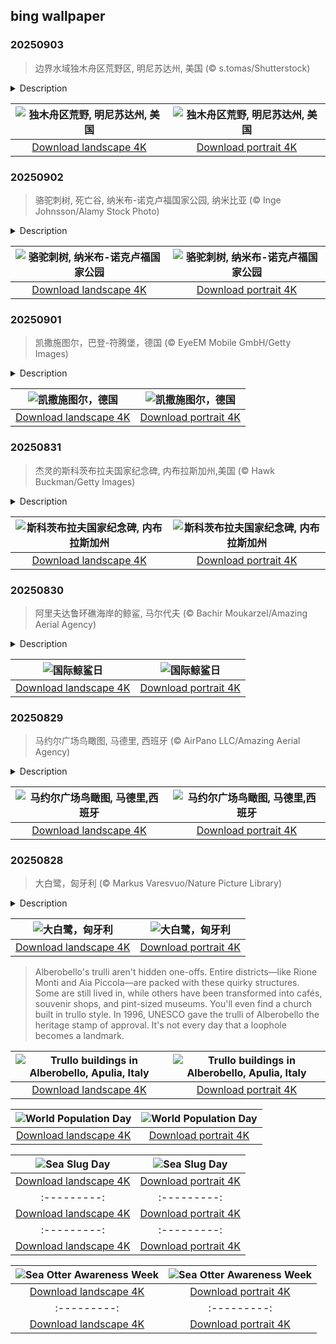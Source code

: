 ## bing wallpaper

### 20250903

> 边界水域独木舟区荒野区, 明尼苏达州, 美国 (© s.tomas/Shutterstock)

<details>
<summary>Description</summary>

> 这里是位于明尼苏达州东北部的边界水域独木舟荒野区。该区域跨越超过100万英亩，由相互连接的湖泊、河流和针叶林组成。这里的地貌由冰川雕琢的水道、岩石露头和茂密林地交织而成，为驼鹿、狼、鸥鸟及无数其他物种提供了理想栖息地。该地区拥有超过1200英里的皮划艇航线和2000多个露营地，为人们提供了难得的与自然亲密接触、享受宁静的机会。
> 
> 
> 
> 

</details>

| ![独木舟区荒野, 明尼苏达州, 美国](https://cn.bing.com/th?id=OHR.MinnesotaWaters_ZH-CN6078521418_UHD.jpg&pid=hp&w=400&h=224&rs=1&c=4) | ![独木舟区荒野, 明尼苏达州, 美国](https://cn.bing.com/th?id=OHR.MinnesotaWaters_ZH-CN6078521418_1080x1920.jpg&pid=hp&w=155&h=315&rs=1&c=4) |
|:---------:|:---------:|
| [Download landscape 4K](https://cn.bing.com/th?id=OHR.MinnesotaWaters_ZH-CN6078521418_UHD.jpg) | [Download portrait 4K](https://cn.bing.com/th?id=OHR.MinnesotaWaters_ZH-CN6078521418_1080x1920.jpg) |

### 20250902

> 骆驼刺树, 死亡谷, 纳米布-诺克卢福国家公园, 纳米比亚 (© Inge Johnsson/Alamy Stock Photo)

<details>
<summary>Description</summary>

> 乍一看，这仿佛是一件超现实的艺术装置：黑暗的树木凝固在黏土平原上，背后是沙丘和闪烁的天空。但这幅来自纳米比亚纳米布-诺克卢夫国家公园的德阿夫莱（Deadvlei）的景象，完全是自然形成的。德阿夫莱（Deadvlei）这个名字意为“死沼泽”——这是曾经填满这个盆地的湿地的遗迹。
> 
> 数百年前，一条河流曾滋养着这片生命。随后沙丘移动，切断了水流。曾经在此生长的骆驼刺树并未倒塌或消失。极度干旱和土壤中极高的盐分含量彻底阻断了自然分解过程。在这种环境下，就连腐烂也停止了。这些树木被沙漠“防腐”——被阳光晒干，变得僵硬，根系牢牢扎根于原地，最长可达900年。死谷的力量不仅在于其震撼的美景，更在于其静默的抗争。这些树木虽已不再存活，却也未完全消逝，如同永恒的见证者，屹立于这个选择宁静而非消亡之地。
> 
> 

</details>

| ![骆驼刺树, 纳米布-诺克卢福国家公园](https://cn.bing.com/th?id=OHR.DeadvleiTrees_ZH-CN0967414858_UHD.jpg&pid=hp&w=400&h=224&rs=1&c=4) | ![骆驼刺树, 纳米布-诺克卢福国家公园](https://cn.bing.com/th?id=OHR.DeadvleiTrees_ZH-CN0967414858_1080x1920.jpg&pid=hp&w=155&h=315&rs=1&c=4) |
|:---------:|:---------:|
| [Download landscape 4K](https://cn.bing.com/th?id=OHR.DeadvleiTrees_ZH-CN0967414858_UHD.jpg) | [Download portrait 4K](https://cn.bing.com/th?id=OHR.DeadvleiTrees_ZH-CN0967414858_1080x1920.jpg) |

### 20250901

> 凯撒施图尔，巴登-符腾堡，德国 (© EyeEM Mobile GmbH/Getty Images)

<details>
<summary>Description</summary>

> 凯撒施图尔山是巴登-符腾堡州南部一座低矮的小山脉，靠近弗莱堡，是德国阳光最充沛的地区之一。凯泽斯图尔因奥托三世皇帝于994年在此统治而得名。这片风景如画的地区是自然爱好者、寻求放松身心人士以及葡萄酒鉴赏家的天堂。肥沃的土壤和温和的气候，使灰皮诺和黑皮诺等葡萄品种在这里茁壮成长。过去的火山活动留下了富含矿物质的土壤，赋予了该地区葡萄酒独特的风味。连绵起伏的丘陵、田园诗般的村庄以及包括珍稀绿蜥蜴在内的多种野生动物，使凯泽斯图尔成为自然爱好者的迷人目的地。
> 
> 路标清晰的徒步和自行车道穿过葡萄园、森林以及福格茨堡和恩丁根等历史名镇，这些小镇以其半木结构的房屋和巴登人的热情好客而令人着迷。春天，兰花盛开，秋天，充满情调的葡萄酒节令人心驰神往。您可以欣赏无尽的葡萄园梯田全景，感受巴登人的热情好客。
> 
> 

</details>

| ![凯撒施图尔，德国](https://cn.bing.com/th?id=OHR.FieldKaiserstuhl_ZH-CN0467488834_UHD.jpg&pid=hp&w=400&h=224&rs=1&c=4) | ![凯撒施图尔，德国](https://cn.bing.com/th?id=OHR.FieldKaiserstuhl_ZH-CN0467488834_1080x1920.jpg&pid=hp&w=155&h=315&rs=1&c=4) |
|:---------:|:---------:|
| [Download landscape 4K](https://cn.bing.com/th?id=OHR.FieldKaiserstuhl_ZH-CN0467488834_UHD.jpg) | [Download portrait 4K](https://cn.bing.com/th?id=OHR.FieldKaiserstuhl_ZH-CN0467488834_1080x1920.jpg) |

### 20250831

> 杰灵的斯科茨布拉夫国家纪念碑‌, 内布拉斯加州,美国 (© Hawk Buckman/Getty Images)

<details>
<summary>Description</summary>

> 在GPS问世之前，像斯科茨布卢夫（Scotts Bluff）这样的自然地标就已高耸于大草原之上，为西行的旅人指明方向。在1887年杰林镇（Gering）建镇之前，以及内布拉斯加州于1867年成为美国州份的数十年之前，这些砂岩和泥岩地貌已然引导着成千上万的旅人沿着俄勒冈小径、加利福尼亚小径和摩门教徒小径前行。斯科茨布卢夫国家纪念碑（Scotts Bluff National Monument）以皮毛商人希拉姆·斯科特（Hiram Scott）命名，他曾是落基山皮毛公司（Rocky Mountain Fur Company）的成员，于19世纪20年代在附近地区因神秘原因去世。
> 
> 如今，这座占地近3000英亩的纪念碑包括两座主要悬崖——北部的斯科茨悬崖和南部的南悬崖。它还保护着五处显著的岩石突起：圆顶岩、鹰岩、皇冠岩、马鞍岩和哨兵岩。在地面上，骡鹿与黑尾草原犬鼠一同觅食，而豺狼在周围游荡，短草在风中摇曳。更高处，景观发生变化，刺叶丝兰和耐寒灌木依附于岩石斜坡，而大角羊则轻松地在悬崖间穿行。尽管马车早已消失，斯科茨悬崖仍作为历史与地形的向导屹立不倒。
> 
> 

</details>

| ![斯科茨布拉夫国家纪念碑, 内布拉斯加州](https://cn.bing.com/th?id=OHR.ScottsBluff_ZH-CN0292735112_UHD.jpg&pid=hp&w=400&h=224&rs=1&c=4) | ![斯科茨布拉夫国家纪念碑, 内布拉斯加州](https://cn.bing.com/th?id=OHR.ScottsBluff_ZH-CN0292735112_1080x1920.jpg&pid=hp&w=155&h=315&rs=1&c=4) |
|:---------:|:---------:|
| [Download landscape 4K](https://cn.bing.com/th?id=OHR.ScottsBluff_ZH-CN0292735112_UHD.jpg) | [Download portrait 4K](https://cn.bing.com/th?id=OHR.ScottsBluff_ZH-CN0292735112_1080x1920.jpg) |

### 20250830

> 阿里夫达鲁环礁海岸的鲸鲨, 马尔代夫 (© Bachir Moukarzel/Amazing Aerial Agency)

<details>
<summary>Description</summary>

> 如果你从未见过一条近40英尺长、身上布满斑点的鲸鲨在珊瑚礁间优雅游弋，那你可就错过了精彩的一幕。今天是国际鲸鲨日，提醒我们这些行动缓慢的巨型生物需要我们的关注。自2008年首次设立以来，这一天被研究人员和海洋保护倡导者用来聚焦保护工作，并警示船只撞击、塑料污染和无序旅游等威胁。
> 
> 鲸鲨是海洋中最大的鱼类，但别被“鲨鱼”这个词迷惑了。它们是以浮游生物为食的巨型生物，对人类毫无兴趣。鲸鲨分布于从马尔代夫和莫桑比克到墨西哥尤卡坦半岛的温暖水域，常出现在食物丰富、水流平缓的区域。它们的嘴巴可张开超过四英尺宽，但进食时靠吸吮而非咬合。每只鲸鲨都有独特的白色斑点和条纹图案——没有两只相同——研究人员利用这些图案来追踪个体。它们的繁殖模式仍 largely 是个谜，但它们是卵胎生，即幼崽在母体内部孵化后才出生。在像今天这样的日子里，它们的故事提醒我们，海洋生命中仍有太多未知，而保护我们已知处于危险中的生物是多么重要。
> 
> 

</details>

| ![国际鲸鲨日](https://cn.bing.com/th?id=OHR.MaldivesWhaleShark_ZH-CN9975504316_UHD.jpg&pid=hp&w=400&h=224&rs=1&c=4) | ![国际鲸鲨日](https://cn.bing.com/th?id=OHR.MaldivesWhaleShark_ZH-CN9975504316_1080x1920.jpg&pid=hp&w=155&h=315&rs=1&c=4) |
|:---------:|:---------:|
| [Download landscape 4K](https://cn.bing.com/th?id=OHR.MaldivesWhaleShark_ZH-CN9975504316_UHD.jpg) | [Download portrait 4K](https://cn.bing.com/th?id=OHR.MaldivesWhaleShark_ZH-CN9975504316_1080x1920.jpg) |

### 20250829

> 马约尔广场鸟瞰图, 马德里, 西班牙 (© AirPano LLC/Amazing Aerial Agency)

<details>
<summary>Description</summary>

> 从高处俯瞰，马德里（西班牙首都）的马约尔广场（Plaza Mayor）上，整齐的拱廊与瓦片屋顶交织成一幅令人着迷的建筑和谐画卷。这片历史悠久的空间曾是热闹的集市广场“阿拉巴尔广场”（Plaza del Arrabal）的所在地，见证了这座城市数百年来的变迁。这一转变始于1561年，当时皇家法院从托莱多迁至马德里，广场随之归入马德里管辖。受秩序与宏伟愿景的启发，菲利普二世重新构想了这片广场——尽管实际施工直至菲利普三世统治时期的1617年才正式展开。
> 
> 该广场采用矩形布局，四周环绕着三层高的建筑，共设有237个朝内的阳台。广场共有十个入口，其中九个设有门禁。广场中央矗立着菲利普三世的骑马雕像，该雕像于1848年增设。多年来，该广场曾举办过从地方节庆、斗牛活动到封圣仪式和皇家典礼等各类活动。如今，它仍是一个充满活力的聚集地，举办复活节鼓乐游行、户外音乐会、年度圣诞市场，以及每周日早上的邮票和硬币收藏家市场。
> 
> 

</details>

| ![马约尔广场鸟瞰图, 马德里,西班牙](https://cn.bing.com/th?id=OHR.PlazaMayor_ZH-CN4576498488_UHD.jpg&pid=hp&w=400&h=224&rs=1&c=4) | ![马约尔广场鸟瞰图, 马德里,西班牙](https://cn.bing.com/th?id=OHR.PlazaMayor_ZH-CN4576498488_1080x1920.jpg&pid=hp&w=155&h=315&rs=1&c=4) |
|:---------:|:---------:|
| [Download landscape 4K](https://cn.bing.com/th?id=OHR.PlazaMayor_ZH-CN4576498488_UHD.jpg) | [Download portrait 4K](https://cn.bing.com/th?id=OHR.PlazaMayor_ZH-CN4576498488_1080x1920.jpg) |

### 20250828

> 大白鹭，匈牙利 (© Markus Varesvuo/Nature Picture Library)

<details>
<summary>Description</summary>

> 今天让我们来认识一下大白鹭吧。它们分布在美洲、亚洲、非洲和欧洲部分地区，经常在湿地、潮滩和平静的溪流中涉水。它们耐心而精准，会一动不动地站上几分钟，等待着最佳时机发动闪电般的攻击。鱼类是它们的主要猎物，但也捕食青蛙、爬行动物，甚至小型哺乳动物。大白鹭广泛分布在世界各地。在中国见于东北、河北、江苏、云南、广东、海南、台湾等地。栖息于河川、海滨、沼泽湿地或水田中。性颇机警，见人即飞去。白天多单独寻觅食物，在食物丰富的区域内，也成小群活动。
> 
> 
> 
> 

</details>

| ![大白鹭，匈牙利](https://cn.bing.com/th?id=OHR.WhiteEgret_ZH-CN4425921150_UHD.jpg&pid=hp&w=400&h=224&rs=1&c=4) | ![大白鹭，匈牙利](https://cn.bing.com/th?id=OHR.WhiteEgret_ZH-CN4425921150_1080x1920.jpg&pid=hp&w=155&h=315&rs=1&c=4) |
|:---------:|:---------:|
| [Download landscape 4K](https://cn.bing.com/th?id=OHR.WhiteEgret_ZH-CN4425921150_UHD.jpg) | [Download portrait 4K](https://cn.bing.com/th?id=OHR.WhiteEgret_ZH-CN4425921150_1080x1920.jpg) |eportedly trying to avoid property taxes by constructing homes that could be quickly dismantled when the king's tax collector came around.
> 
> Alberobello's trulli aren't hidden one-offs. Entire districts—like Rione Monti and Aia Piccola—are packed with these quirky structures. Some are still lived in, while others have been transformed into cafés, souvenir shops, and pint-sized museums. You'll even find a church built in trullo style. In 1996, UNESCO gave the trulli of Alberobello the heritage stamp of approval. It's not every day that a loophole becomes a landmark.
> 
> 

</details>

| ![Trullo buildings in Alberobello, Apulia, Italy](https://cn.bing.com/th?id=OHR.TrulliHouses_EN-US3489439665_UHD.jpg&pid=hp&w=400&h=224&rs=1&c=4) | ![Trullo buildings in Alberobello, Apulia, Italy](https://cn.bing.com/th?id=OHR.TrulliHouses_EN-US3489439665_1080x1920.jpg&pid=hp&w=155&h=315&rs=1&c=4) |
|:---------:|:---------:|
| [Download landscape 4K](https://cn.bing.com/th?id=OHR.TrulliHouses_EN-US3489439665_UHD.jpg) | [Download portrait 4K](https://cn.bing.com/th?id=OHR.TrulliHouses_EN-US3489439665_1080x1920.jpg) |://cn.bing.com/th?id=OHR.YellowstoneRiver_EN-US3380364726_1080x1920.jpg) |7547756_1080x1920.jpg) |ndscape 4K](https://cn.bing.com/th?id=OHR.TigerDay_EN-US5038876410_UHD.jpg) | [Download portrait 4K](https://cn.bing.com/th?id=OHR.TigerDay_EN-US5038876410_1080x1920.jpg) |a_EN-US1227116811_1080x1920.jpg) |/th?id=OHR.ThomsonGazelle_EN-US4354285846_1080x1920.jpg) |for better planning and long-term thinking to ensure future generations can thrive on a planet with finite resources.
> 
> 

</details>

| ![World Population Day](https://cn.bing.com/th?id=OHR.TokyoSunrise_EN-US4269783992_UHD.jpg&pid=hp&w=400&h=224&rs=1&c=4) | ![World Population Day](https://cn.bing.com/th?id=OHR.TokyoSunrise_EN-US4269783992_1080x1920.jpg&pid=hp&w=155&h=315&rs=1&c=4) |
|:---------:|:---------:|
| [Download landscape 4K](https://cn.bing.com/th?id=OHR.TokyoSunrise_EN-US4269783992_UHD.jpg) | [Download portrait 4K](https://cn.bing.com/th?id=OHR.TokyoSunrise_EN-US4269783992_1080x1920.jpg) |56_1080x1920.jpg) |R.CuteChameleon_EN-US6483346105_1080x1920.jpg) |30_UHD.jpg) | [Download portrait 4K](https://cn.bing.com/th?id=OHR.SealRiver_EN-US6267835630_1080x1920.jpg) |e a more fitting name. Someone call Terry.
> 
> 

</details>

| ![Sea Slug Day](https://cn.bing.com/th?id=OHR.SeaAngel_EN-US5531672696_UHD.jpg&pid=hp&w=400&h=224&rs=1&c=4) | ![Sea Slug Day](https://cn.bing.com/th?id=OHR.SeaAngel_EN-US5531672696_1080x1920.jpg&pid=hp&w=155&h=315&rs=1&c=4) |
|:---------:|:---------:|
| [Download landscape 4K](https://cn.bing.com/th?id=OHR.SeaAngel_EN-US5531672696_UHD.jpg) | [Download portrait 4K](https://cn.bing.com/th?id=OHR.SeaAngel_EN-US5531672696_1080x1920.jpg) |OHR.DarkSkyAcadia_EN-US6966527964_1080x1920.jpg) |.bing.com/th?id=OHR.GoldenJellyfish_EN-US6743816471_1080x1920.jpg&pid=hp&w=155&h=315&rs=1&c=4) |
|:---------:|:---------:|
| [Download landscape 4K](https://cn.bing.com/th?id=OHR.GoldenJellyfish_EN-US6743816471_UHD.jpg) | [Download portrait 4K](https://cn.bing.com/th?id=OHR.GoldenJellyfish_EN-US6743816471_1080x1920.jpg) |ng.com/th?id=OHR.LastDollarRoad_EN-US7923638318_UHD.jpg&pid=hp&w=400&h=224&rs=1&c=4) | ![First day of autumn](https://cn.bing.com/th?id=OHR.LastDollarRoad_EN-US7923638318_1080x1920.jpg&pid=hp&w=155&h=315&rs=1&c=4) |
|:---------:|:---------:|
| [Download landscape 4K](https://cn.bing.com/th?id=OHR.LastDollarRoad_EN-US7923638318_UHD.jpg) | [Download portrait 4K](https://cn.bing.com/th?id=OHR.LastDollarRoad_EN-US7923638318_1080x1920.jpg) |ppers who hunted otters to near extinction before they were protected by law. Although sea otter populations have rebounded, they are still considered endangered. Otters live along the Pacific Coast of North America, from California up to Alaska. Although they can walk on land, they almost never find the need or desire to, even when it's nap time. When they're ready for a snooze, they'll raft up, wrap themselves in a strand of kelp to keep them from drifting away, and recline on the world's biggest waterbed.

</details>

| ![Sea Otter Awareness Week](https://cn.bing.com/th?id=OHR.SitkaOtters_EN-US7714053956_UHD.jpg&pid=hp&w=400&h=224&rs=1&c=4) | ![Sea Otter Awareness Week](https://cn.bing.com/th?id=OHR.SitkaOtters_EN-US7714053956_1080x1920.jpg&pid=hp&w=155&h=315&rs=1&c=4) |
|:---------:|:---------:|
| [Download landscape 4K](https://cn.bing.com/th?id=OHR.SitkaOtters_EN-US7714053956_UHD.jpg) | [Download portrait 4K](https://cn.bing.com/th?id=OHR.SitkaOtters_EN-US7714053956_1080x1920.jpg) |oo_EN-US7569665443_UHD.jpg&pid=hp&w=400&h=224&rs=1&c=4) | ![World Bamboo Day](https://cn.bing.com/th?id=OHR.ArashiyamaBamboo_EN-US7569665443_1080x1920.jpg&pid=hp&w=155&h=315&rs=1&c=4) |
|:---------:|:---------:|
| [Download landscape 4K](https://cn.bing.com/th?id=OHR.ArashiyamaBamboo_EN-US7569665443_UHD.jpg) | [Download portrait 4K](https://cn.bing.com/th?id=OHR.ArashiyamaBamboo_EN-US7569665443_1080x1920.jpg) |